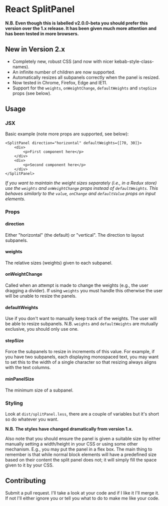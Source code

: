 React SplitPanel
================

**N.B. Even though this is labelled v2.0.0-beta you should prefer this version
over the 1.x release. It has been given much more attention and has been tested
in more browsers.**

New in Version 2.x
------------------

 - Completely new, robust CSS (and now with nicer kebab-style-class-names).
 - An infinite number of children are now supported.
 - Automatically resizes all subpanels correctly when the panel is resized.
 - Now tested in Chrome, Firefox, Edge and IE11.
 - Support for the `weights`, `onWeightChange`, `defaultWeights` and `stepSize`
   props (see below).

Usage
-----
### JSX

Basic example (note more props are supported, see below):

    <SplitPanel direction="horizontal" defaultWeights={[70, 30]}>
        <div>
            <p>First component here</p>
        </div>
        <div>
            <p>Second component here</p>
        </div>
    </SplitPanel>

*If you want to maintain the weight sizes separately (i.e., in a Redux store) 
use the `weights` and `onWeightChange` props instead of `defaultWeights`. 
This behaves similarly to the `value`, `onChange` and `defaultValue` props on 
input elements.*

### Props
#### direction
Either "horizontal" (the default) or "vertical". The direction to layout
subpanels.

#### weights
The relative sizes (weights) given to each subpanel.

#### onWeightChange
Called when an attempt is made to change the weights (e.g., the user dragging a
divider). If using `weights` you must handle this otherwise the user will be
unable to resize the panels.

#### defaultWeights
Use if you don't want to manually keep track of the weights. The user will be
able to resize subpanels. N.B. `weights` and `defaultWeights` are mutually
exclusive, you should only use one.

#### stepSize
Force the subpanels to resize in increments of this value. For example, if
you have two subpanels, each displaying monospaced text, you may want to set
this to the width of a single character so that resizing always aligns with
the text columns.

#### minPanelSize
The minimum size of a subpanel.

### Styling
Look at `dist/splitPanel.less`, there are a couple of variables but it's short
so do whatever you want.

**N.B. The styles have changed dramatically from version 1.x.**

Also note that you should ensure the panel is given a suitable size by either
manually setting a width/height in your CSS or using some other mechanism. E.g.,
you may put the panel in a flex box. The main thing to remember is that while
normal block elements will have a predefined size based on their content the
split panel does not; it will simply fill the space given to it by your CSS.

Contributing
------------
Submit a pull request. I'll take a look at your code and if I like it I'll
merge it. If not I'll either ignore you or tell you what to do to make me like
your code.


